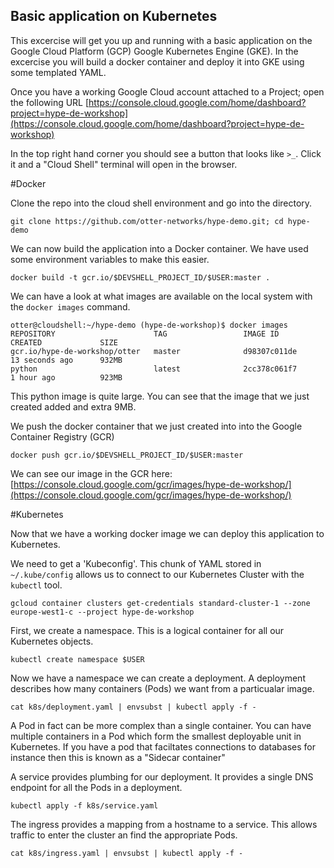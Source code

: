 ## Basic application on Kubernetes
This excercise will get you up and running with a basic application on the Google Cloud Platform (GCP) Google Kubernetes Engine (GKE). In the excercise you will build a docker container and deploy it into GKE using some templated YAML.

Once you have a working Google Cloud account attached to a Project; open the following URL [https://console.cloud.google.com/home/dashboard?project=hype-de-workshop](https://console.cloud.google.com/home/dashboard?project=hype-de-workshop)

In the top right hand corner you should see a button that looks like `>_`. Click it and a "Cloud Shell" terminal will open in the browser.

#Docker

Clone the repo into the cloud shell environment and go into the directory.

```
git clone https://github.com/otter-networks/hype-demo.git; cd hype-demo
```

We can now build the application into a Docker container. We have used some environment variables to make this easier.

```
docker build -t gcr.io/$DEVSHELL_PROJECT_ID/$USER:master .
```

We can have a look at what images are available on the local system with the `docker images` command.

```
otter@cloudshell:~/hype-demo (hype-de-workshop)$ docker images
REPOSITORY                      TAG                 IMAGE ID            CREATED             SIZE
gcr.io/hype-de-workshop/otter   master              d98307c011de        13 seconds ago      932MB
python                          latest              2cc378c061f7        1 hour ago          923MB
```

This python image is quite large. You can see that the image that we just created added and extra 9MB.

We push the docker container that we just created into into the Google Container Registry (GCR)

```
docker push gcr.io/$DEVSHELL_PROJECT_ID/$USER:master
```

We can see our image in the GCR here: [https://console.cloud.google.com/gcr/images/hype-de-workshop/](https://console.cloud.google.com/gcr/images/hype-de-workshop/)

#Kubernetes 

Now that we have a working docker image we can deploy this application to Kubernetes.

We need to get a 'Kubeconfig'. This chunk of YAML stored in `~/.kube/config` allows us to connect to our Kubernetes Cluster with the `kubectl` tool.

```
gcloud container clusters get-credentials standard-cluster-1 --zone europe-west1-c --project hype-de-workshop
```
 
First, we create a namespace. This is a logical container for all our Kubernetes objects.

```
kubectl create namespace $USER
```

Now we have a namespace we can create a deployment. A deployment describes how many containers (Pods) we want from a particualar image.

```
cat k8s/deployment.yaml | envsubst | kubectl apply -f -
```

A Pod in fact can be more complex than a single container. You can have multiple containers in a Pod which form the smallest deployable unit in Kubernetes. If you have a pod that faciltates connections to databases for instance then this is known as a "Sidecar container"  

A service provides plumbing for our deployment. It provides a single DNS endpoint for all the Pods in a deployment.

```
kubectl apply -f k8s/service.yaml
```

The ingress provides a mapping from a hostname to a service. This allows traffic to enter the cluster an find the appropriate Pods. 

```
cat k8s/ingress.yaml | envsubst | kubectl apply -f -
```
